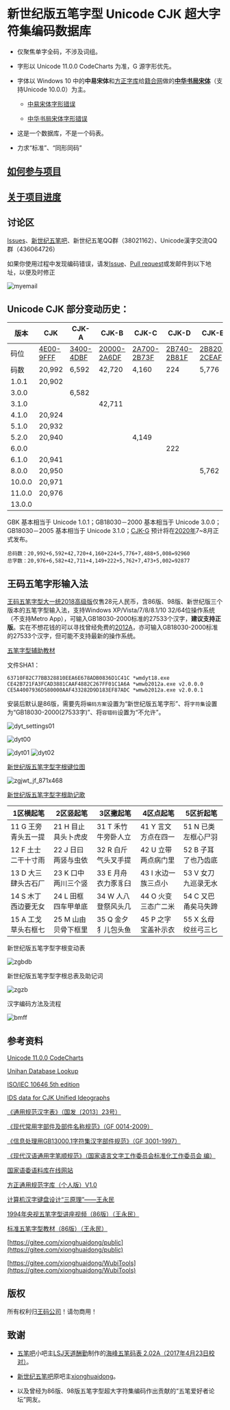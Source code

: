 # 新世纪版五笔字型 Unicode CJK 超大字符集编码数据库

* 仅聚焦单字全码，不涉及词组。

* 字形以 Unicode 11.0.0 CodeCharts 为准，G 源字形优先。

* 字体以 Windows 10 中的**中易宋体**和[方正字库](http://www.foundertype.com/)给[籍合网](http://www.ancientbooks.cn/)做的[**中华书局宋体**](http://www.ancientbooks.cn/helpcore?font)（支持Unicode 10.0.0）为主。

  * [中易宋体字形错误](https://github.com/CNMan/UnicodeCJK-WuBi06/issues/6)

  * [中华书局宋体字形错误](https://github.com/CNMan/UnicodeCJK-WuBi06/issues/7)

* 这是一个数据库，不是一个码表。

* 力求“标准”、“同形同码”

## [如何参与项目](https://github.com/CNMan/Unicode_CJK_XSJWBBM/issues/5)

## [关于项目进度](https://github.com/CNMan/Unicode_CJK_XSJWBBM/issues/4)

## 讨论区

[Issues](https://github.com/CNMan/Unicode_CJK_XSJWBBM/issues)、[新世纪五笔吧](http://tieba.baidu.com/f?kw=新世纪五笔&ie=utf-8)、新世纪五笔QQ群（38021162）、Unicode漢字交流QQ群（436064726）

如果你使用过程中发现编码错误，请发[Issue](https://github.com/CNMan/Unicode_CJK_XSJWBBM/issues)、[Pull request](https://github.com/CNMan/Unicode_CJK_XSJWBBM/pulls)或发邮件到以下地址，以便及时修正

![myemail](https://github.com/CNMan/Unicode_CJK_XSJWBBM/raw/master/imgs/myemail.png)

## Unicode CJK 部分变动历史：

|版本|CJK|CJK-A|CJK-B|CJK-C|CJK-D|CJK-E|CJK-F|CJK-G|
|-------|-------|-------|-------|-------|-------|-------|-------|-------|
|码位|[4E00-9FFF](https://www.unicode.org/charts/PDF/U4E00.pdf)|[3400-4DBF](https://www.unicode.org/charts/PDF/U3400.pdf)|[20000-2A6DF](https://www.unicode.org/charts/PDF/U20000.pdf)|[2A700-2B73F](https://www.unicode.org/charts/PDF/U2A700.pdf)|[2B740-2B81F](https://www.unicode.org/charts/PDF/U2B740.pdf)|[2B820-2CEAF](https://www.unicode.org/charts/PDF/U2B820.pdf)|[2CEB0-2EBEF](https://www.unicode.org/charts/PDF/U2CEB0.pdf)|30000-3138F|
|码数|20,992|6,592|42,720|4,160|224|5,776|7,488|5,008|
|1.0.1|20,902||||||||
|3.0.0||6,582|||||||
|3.1.0|||42,711||||||
|4.1.0|20,924||||||||
|5.1.0|20,932||||||||
|5.2.0|20,940|||4,149|||||
|6.0.0|||||222||||
|6.1.0|20,941||||||||
|8.0.0|20,950|||||5,762|||
|10.0.0|20,971||||||7,473||
|11.0.0|20,976||||||||
|13.0.0||||||||5,002|

GBK 基本相当于 Unicode 1.0.1；GB18030－2000 基本相当于 Unicode 3.0.0；GB18030－2005 基本相当于 Unicode 3.1.0；[CJK-G](https://unicode.org/roadmaps/tip/) 预计将在[2020年](https://blogs.adobe.com/CCJKType/2018/06/unicode11.html)7~8月正式发布。

```
总码数：20,992+6,592+42,720+4,160+224+5,776+7,488+5,008=92960
总字数：20,976+6,582+42,711+4,149+222+5,762+7,473+5,002=92877
```

## 王码五笔字形输入法

[王码五笔字型大一统2018高级版](http://www.wangma.net.cn/prodetail.aspx?sm=2&p=7)仅售28元人民币，含86版、98版、新世纪版三个版本的五笔字型输入法，支持Windows XP/Vista/7/8/8.1/10 32/64位操作系统（不支持Metro App），可输入GB18030-2000标准的27533个汉字，**建议支持正版**。实在不想花钱的可以寻找曾经免费的[2012A](http://www.wangma.com.cn/view.asp?id=263&f_id=21)，亦可输入GB18030-2000标准的27533个汉字，但可能不支持最新的操作系统。

[五笔字型辅助教材](http://www.wangma.com.cn/wb2012/help/wmwb.chm)

文件SHA1：
```
63710F82C77BB328810EEA6E678ADB0836D1C41C *wmdyt18.exe
CE42B721FA3FCAD3881CAAF4882C267FF01C1A6A *wmwb2012a.exe v2.0.0.0
CE5A4007936D580000AAF433282D9D183EF87ADC *wmwb2012a.exe v2.0.0.1
```

安装后默认是86版，需要先将`编码方案`设置为“新世纪版五笔字形”、将`字符集`设置为“GB18030-2000(27533字)”、将`容错码`设置为“不允许”。

![dyt_settings01](https://github.com/CNMan/Unicode_CJK_XSJWBBM/raw/master/imgs/dyt_settings01.png)

![dyt00](https://github.com/CNMan/Unicode_CJK_XSJWBBM/raw/master/imgs/dyt00.png)

![dyt01](https://github.com/CNMan/Unicode_CJK_XSJWBBM/raw/master/imgs/dyt01.png) ![dyt02](https://github.com/CNMan/Unicode_CJK_XSJWBBM/raw/master/imgs/dyt02.png)

[新世纪版五笔字型字根键位图](http://www.wangma.com.cn/view.asp?id=201&f_id=22)

![zgjwt_jf_871x468](https://github.com/CNMan/Unicode_CJK_XSJWBBM/raw/master/imgs/zgjwt_jf_871x468.jpg)

[新世纪版五笔字型字根助记歌](http://www.wangma.com.cn/view.asp?id=200&f_id=22)

|1区横起笔|2区竖起笔|3区撇起笔|4区点起笔|5区折起笔|
|---|---|---|---|---|
|11 G 王旁青头五一提|21 H 目止具头卜虎皮|31 T 禾竹牛旁卧人立|41 Y 言文方点在四一|51 N 已类左框心尸羽|
|12 F 土士二干十寸雨|22 J 日曰两竖与虫依|32 R 白斤气头叉手提|42 U 立带两点病门里|52 B 子耳了也乃齿底|
|13 D 大三肆头古石厂|23 K 口中两川三个竖|33 E 月舟衣力豕豸臼|43 I 水边一族三点小|53 V 女刀九巡录无水|
|14 S 木丁西边要无女|24 L 田框四车甲单底|34 W 人八登祭风头几|44 O 火变三态广二米|54 C 又巴甬矣马失蹄|
|15 A 工戈草头右框七|25 M 山由贝骨下框里|35 Q 金夕犭儿包头鱼|45 P 之字宝盖补示衣|55 X 幺母绞丝弓三匕|

新世纪版五笔字型字根变动表

![zgbdb](https://github.com/CNMan/Unicode_CJK_XSJWBBM/raw/master/imgs/zgbdb.jpg)

新世纪版五笔字型字根总表及助记词

![zgzb](https://github.com/CNMan/Unicode_CJK_XSJWBBM/raw/master/imgs/zgzb.jpg)

汉字编码方法及流程

![bmff](https://github.com/CNMan/Unicode_CJK_XSJWBBM/raw/master/imgs/bmff.jpg)

## 参考资料

[Unicode 11.0.0 CodeCharts](https://www.unicode.org/Public/11.0.0/charts/CodeCharts.pdf)

[Unihan Database Lookup](https://www.unicode.org/charts/unihan.html)

[ISO/IEC 10646 5th edition](http://standards.iso.org/ittf/PubliclyAvailableStandards/c069119_ISO_IEC_10646_2017.zip)

[IDS data for CJK Unified Ideographs](https://github.com/cjkvi/cjkvi-ids)

[《通用规范汉字表》（国发〔2013〕23号）](http://www.gov.cn/gzdt/att/att/site1/20130819/tygfhzb.pdf)

[《现代常用字部件及部件名称规范》（GF 0014-2009）](http://www.moe.edu.cn/ewebeditor/uploadfile/2015/01/13/20150113090318445.pdf)

[《信息处理用GB13000.1字符集汉字部件规范》（GF 3001-1997）](http://www.moe.gov.cn/ewebeditor/uploadfile/2015/01/12/20150112165337190.pdf)

[《现代汉语通用字笔顺规范》（国家语言文字工作委员会标准化工作委员会 编）](https://github.com/Haixing-Hu/typesetting-standard/raw/master/数字文字/现代汉语通用字笔顺规范（1997年版）.pdf)

[国家语委语料库在线网站](http://corpus.zhonghuayuwen.org/)

[方正通用规范字库（个人版）V1.0](http://ifont.foundertype.com/index/generalfonts.html)

[计算机汉字键盘设计“三原理”——王永民](http://www.wangma.net.cn/UploadFiles/otherfile/a9add073cd9c4de59a7e891f5bc6b9ba.pdf)

[1994年央视五笔字型讲座视频（86版）（王永民）](http://www.wangma.net.cn/vido_main.aspx?sm=4)

[标准五笔字型教材（86版）（王永民）](http://www.wangma.net.cn/InfoMationDetail.aspx?sm=5&m=207)

[https://gitee.com/xionghuaidong/public](https://gitee.com/xionghuaidong/public)

[https://gitee.com/xionghuaidong/WubiTools](https://gitee.com/xionghuaidong/WubiTools)

## 版权

所有权利归[王码公司](http://www.wangma.com.cn/)！请勿商用！

## 致谢

* [五笔吧](http://tieba.baidu.com/f?kw=五笔&ie=utf-8)小吧主[LSJ天道酬勤](http://tieba.baidu.com/home/main?un=LSJ天道酬勤&ie=utf-8)制作的[海峰五笔码表 2.02A（2017年4月23日校对）](https://pan.baidu.com/s/1hq5kedm)。

* [新世纪五笔吧](http://tieba.baidu.com/f?kw=新世纪五笔&ie=utf-8)原吧主[xionghuaidong](http://tieba.baidu.com/home/main?un=xionghuaidong&ie=utf-8)。

* 以及曾经为86版、98版五笔字型超大字符集编码作出贡献的“五笔爱好者论坛”网友。
